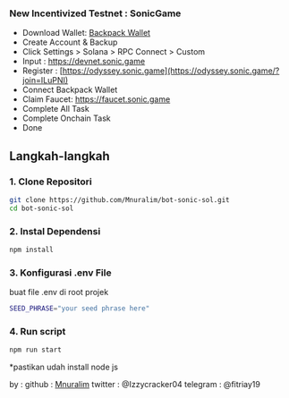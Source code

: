### New Incentivized Testnet : SonicGame
- Download Wallet: <a href="https://chromewebstore.google.com/detail/backpack/aflkmfhebedbjioipglgcbcmnbpgliof">Backpack Wallet<a>
- Create Account & Backup
- Click Settings > Solana > RPC Connect > Custom
- Input :  https://devnet.sonic.game
- Register : [https://odyssey.sonic.game](https://odyssey.sonic.game/?join=ILuPNI)
- Connect Backpack Wallet
- Claim Faucet: https://faucet.sonic.game
- Complete All Task
- Complete Onchain Task
- Done

## Langkah-langkah

### 1. Clone Repositori

```bash
git clone https://github.com/Mnuralim/bot-sonic-sol.git
cd bot-sonic-sol
```

### 2. Instal Dependensi

```bash
npm install
```

### 3. Konfigurasi .env File

buat file .env di root projek

```bash
SEED_PHRASE="your seed phrase here"
```

### 4. Run script

```bash
npm run start
```

\*pastikan udah install node js

by :
github : [Mnuralim](https://github.com/Mnuralim)
twitter : @Izzycracker04
telegram : @fitriay19
